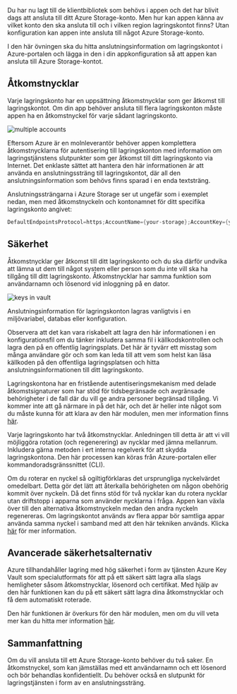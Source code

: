 Du har nu lagt till de klientbibliotek som behövs i appen och det har blivit dags att ansluta till ditt Azure Storage-konto. Men hur kan appen känna av vilket konto den ska ansluta till och i vilken region lagringskontot finns? Utan konfiguration kan appen inte ansluta till något Azure Storage-konto. 

I den här övningen ska du hitta anslutningsinformation om lagringskontot i Azure-portalen och lägga in den i din appkonfiguration så att appen kan ansluta till Azure Storage-kontot.

## <a name="access-keys"></a>Åtkomstnycklar

Varje lagringskonto har en uppsättning åtkomstnycklar som ger åtkomst till lagringskontot. Om din app behöver ansluta till flera lagringskonton måste appen ha en åtkomstnyckel för varje sådant lagringskonto.

![multiple accounts](..\media-draft\7-multiple-accounts.png)

Eftersom Azure är en molnleverantör behöver appen komplettera åtkomstnycklarna för autentisering till lagringskonton med information om lagringstjänstens slutpunkter som ger åtkomst till ditt lagringskonto via Internet. Det enklaste sättet att hantera den här informationen är att använda en anslutningssträng till lagringskontot, där all den anslutningsinformation som behövs finns sparad i en enda textsträng.

Anslutningssträngarna i Azure Storage ser ut ungefär som i exemplet nedan, men med åtkomstnyckeln och kontonamnet för ditt specifika lagringskonto angivet:

```csharp
DefaultEndpointsProtocol=https;AccountName={your-storage};AccountKey={your-access-key};EndpointSuffix=core.windows.net
```

## <a name="security"></a>Säkerhet

Åtkomstnycklar ger åtkomst till ditt lagringskonto och du ska därför undvika att lämna ut dem till något system eller person som du inte vill ska ha tillgång till ditt lagringskonto. Åtkomstnycklar har samma funktion som användarnamn och lösenord vid inloggning på en dator.

![keys in vault](..\media-draft\8-keys-vault.png)

Anslutningsinformation för lagringskonton lagras vanligtvis i en miljövariabel, databas eller konfiguration.

Observera att det kan vara riskabelt att lagra den här informationen i en konfigurationsfil om du tänker inkludera samma fil i källkodskontrollen och lagra den på en offentlig lagringsplats. Det här är tyvärr ett misstag som många användare gör och som kan leda till att vem som helst kan läsa källkoden på den offentliga lagringsplatsen och hitta anslutningsinformationen till ditt lagringskonto.

Lagringskontona har en fristående autentiseringsmekanism med delade åtkomstsignaturer som har stöd för tidsbegränsade och avgränsade behörigheter i de fall där du vill ge andra personer begränsad tillgång. Vi kommer inte att gå närmare in på det här, och det är heller inte något som du måste kunna för att klara av den här modulen, men mer information finns [här](https://docs.microsoft.com/en-us/azure/storage/common/storage-dotnet-shared-access-signature-part-1).

Varje lagringskonto har två åtkomstnycklar. Anledningen till detta är att vi vill möjliggöra rotation (och regenerering) av nycklar med jämna mellanrum. Inkludera gärna metoden i ert interna regelverk för att skydda lagringskontona. Den här processen kan köras från Azure-portalen eller kommandoradsgränssnittet (CLI).

Om du roterar en nyckel så ogiltigförklaras det ursprungliga nyckelvärdet omedelbart. Detta gör det lätt att återkalla behörigheten om någon obehörig kommit över nyckeln. Då det finns stöd för två nycklar kan du rotera nycklar utan driftstopp i apparna som använder nycklarna i fråga. Appen kan växla över till den alternativa åtkomstnyckeln medan den andra nyckeln regenereras. Om lagringskontot används av flera appar bör samtliga appar använda samma nyckel i samband med att den här tekniken används. Klicka [här](https://docs.microsoft.com/en-us/azure/storage/common/storage-create-storage-account#manage-your-storage-access-keys) för mer information.

## <a name="advanced-security-options"></a>Avancerade säkerhetsalternativ

Azure tillhandahåller lagring med hög säkerhet i form av tjänsten Azure Key Vault som specialutformats för att på ett säkert sätt lagra alla slags hemligheter såsom åtkomstnycklar, lösenord och certifikat. Med hjälp av den här funktionen kan du på ett säkert sätt lagra dina åtkomstnycklar och få dem automatiskt roterade.

Den här funktionen är överkurs för den här modulen, men om du vill veta mer kan du hitta mer information [här](https://docs.microsoft.com/en-us/azure/key-vault/key-vault-ovw-storage-keys).

## <a name="summary"></a>Sammanfattning

Om du vill ansluta till ett Azure Storage-konto behöver du två saker. En åtkomstnyckel, som kan jämställas med ett användarnamn och ett lösenord och bör behandlas konfidentiellt. Du behöver också en slutpunkt för lagringstjänsten i form av en anslutningssträng.

